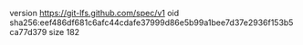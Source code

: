 version https://git-lfs.github.com/spec/v1
oid sha256:eef486df681c6afc44cdafe37999d86e5b99a1bee7d37e2936f153b5ca77d379
size 182
